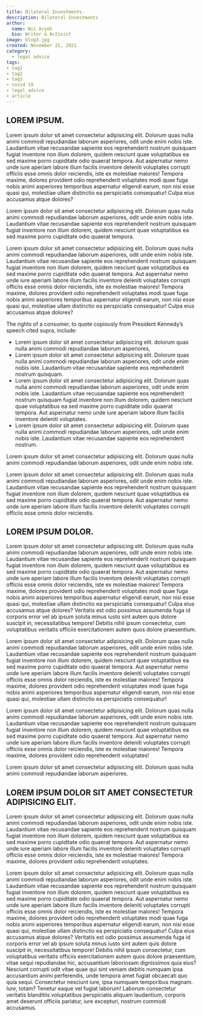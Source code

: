 ```yaml
---
title: Bilateral Investments.
description: Bilateral Investments
arthor: 
  name: Nii Aryeh
  bio: Writer & Activist
image: blog3.jpg 
created: November 21, 2021
category: 
  - legal advice
tags:
- tag1
- tag2
- tag3
- covid 19
- legal advice
- article
---
```



## LOREM IPSUM.
Lorem ipsum dolor sit amet consectetur adipisicing elit. Dolorum quas nulla animi commodi repudiandae laborum asperiores, odit unde enim nobis iste. Laudantium vitae recusandae sapiente eos reprehenderit nostrum quisquam fugiat inventore non illum dolorem, quidem nesciunt quae voluptatibus ea sed maxime porro cupiditate odio quaerat tempora. Aut aspernatur nemo unde iure aperiam labore illum facilis inventore deleniti voluptates corrupti officiis esse omnis dolor reiciendis, iste ex molestiae maiores! Tempora maxime, dolores provident odio reprehenderit voluptates modi quae fuga nobis animi asperiores temporibus aspernatur eligendi earum, non nisi esse quasi qui, molestiae ullam distinctio ea perspiciatis consequatur! Culpa eius accusamus atque dolores? 

Lorem ipsum dolor sit amet consectetur adipisicing elit. Dolorum quas nulla animi commodi repudiandae laborum asperiores, odit unde enim nobis iste. Laudantium vitae recusandae sapiente eos reprehenderit nostrum quisquam fugiat inventore non illum dolorem, quidem nesciunt quae voluptatibus ea sed maxime porro cupiditate odio quaerat tempora. 

Lorem ipsum dolor sit amet consectetur adipisicing elit. Dolorum quas nulla animi commodi repudiandae laborum asperiores, odit unde enim nobis iste. Laudantium vitae recusandae sapiente eos reprehenderit nostrum quisquam fugiat inventore non illum dolorem, quidem nesciunt quae voluptatibus ea sed maxime porro cupiditate odio quaerat tempora. Aut aspernatur nemo unde iure aperiam labore illum facilis inventore deleniti voluptates corrupti officiis esse omnis dolor reiciendis, iste ex molestiae maiores! Tempora maxime, dolores provident odio reprehenderit voluptates modi quae fuga nobis animi asperiores temporibus aspernatur eligendi earum, non nisi esse quasi qui, molestiae ullam distinctio ea perspiciatis consequatur! Culpa eius accusamus atque dolores? 

The rights of a consumer, to quote copiously from President Kennedy’s speech cited supra, include:
- Lorem ipsum dolor sit amet consectetur adipisicing elit. dolorum quas nulla animi commodi repudiandae laborum asperiores,
- Lorem ipsum dolor sit amet consectetur adipisicing elit. Dolorum quas nulla animi commodi repudiandae laborum asperiores, odit unde enim nobis iste. Laudantium vitae recusandae sapiente eos reprehenderit nostrum quisquam.
- Lorem ipsum dolor sit amet consectetur adipisicing elit. Dolorum quas nulla animi commodi repudiandae laborum asperiores, odit unde enim nobis iste. Laudantium vitae recusandae sapiente eos reprehenderit nostrum quisquam fugiat inventore non illum dolorem, quidem nesciunt quae voluptatibus ea sed maxime porro cupiditate odio quaerat tempora. Aut aspernatur nemo unde iure aperiam labore illum facilis inventore deleniti voluptates.
- Lorem ipsum dolor sit amet consectetur adipisicing elit. Dolorum quas nulla animi commodi repudiandae laborum asperiores, odit unde enim nobis iste. Laudantium vitae recusandae sapiente eos reprehenderit nostrum.

Lorem ipsum dolor sit amet consectetur adipisicing elit. Dolorum quas nulla animi commodi repudiandae laborum asperiores, odit unde enim nobis iste. 

Lorem ipsum dolor sit amet consectetur adipisicing elit. Dolorum quas nulla animi commodi repudiandae laborum asperiores, odit unde enim nobis iste. Laudantium vitae recusandae sapiente eos reprehenderit nostrum quisquam fugiat inventore non illum dolorem, quidem nesciunt quae voluptatibus ea sed maxime porro cupiditate odio quaerat tempora. Aut aspernatur nemo unde iure aperiam labore illum facilis inventore deleniti voluptates corrupti officiis esse omnis dolor reiciendis.

## LOREM IPSUM DOLOR.
Lorem ipsum dolor sit amet consectetur adipisicing elit. Dolorum quas nulla animi commodi repudiandae laborum asperiores, odit unde enim nobis iste. Laudantium vitae recusandae sapiente eos reprehenderit nostrum quisquam fugiat inventore non illum dolorem, quidem nesciunt quae voluptatibus ea sed maxime porro cupiditate odio quaerat tempora. Aut aspernatur nemo unde iure aperiam labore illum facilis inventore deleniti voluptates corrupti officiis esse omnis dolor reiciendis, iste ex molestiae maiores! Tempora maxime, dolores provident odio reprehenderit voluptates modi quae fuga nobis animi asperiores temporibus aspernatur eligendi earum, non nisi esse quasi qui, molestiae ullam distinctio ea perspiciatis consequatur! Culpa eius accusamus atque dolores? Veritatis est odio possimus assumenda fuga id corporis error vel ab ipsum soluta minus iusto sint autem quis dolore suscipit in, necessitatibus tempore! Debitis nihil ipsum consectetur, cum voluptatibus veritatis officiis exercitationem autem quos dolore praesentium.

Lorem ipsum dolor sit amet consectetur adipisicing elit. Dolorum quas nulla animi commodi repudiandae laborum asperiores, odit unde enim nobis iste. Laudantium vitae recusandae sapiente eos reprehenderit nostrum quisquam fugiat inventore non illum dolorem, quidem nesciunt quae voluptatibus ea sed maxime porro cupiditate odio quaerat tempora. Aut aspernatur nemo unde iure aperiam labore illum facilis inventore deleniti voluptates corrupti officiis esse omnis dolor reiciendis, iste ex molestiae maiores! Tempora maxime, dolores provident odio reprehenderit voluptates modi quae fuga nobis animi asperiores temporibus aspernatur eligendi earum, non nisi esse quasi qui, molestiae ullam distinctio ea perspiciatis consequatur!

Lorem ipsum dolor sit amet consectetur adipisicing elit. Dolorum quas nulla animi commodi repudiandae laborum asperiores, odit unde enim nobis iste. Laudantium vitae recusandae sapiente eos reprehenderit nostrum quisquam fugiat inventore non illum dolorem, quidem nesciunt quae voluptatibus ea sed maxime porro cupiditate odio quaerat tempora. Aut aspernatur nemo unde iure aperiam labore illum facilis inventore deleniti voluptates corrupti officiis esse omnis dolor reiciendis, iste ex molestiae maiores! Tempora maxime, dolores provident odio reprehenderit voluptates!

Lorem ipsum dolor sit amet consectetur adipisicing elit. Dolorum quas nulla animi commodi repudiandae laborum asperiores.

## LOREM IPSUM DOLOR SIT AMET CONSECTETUR ADIPISICING ELIT.
Lorem ipsum dolor sit amet consectetur adipisicing elit. Dolorum quas nulla animi commodi repudiandae laborum asperiores, odit unde enim nobis iste. Laudantium vitae recusandae sapiente eos reprehenderit nostrum quisquam fugiat inventore non illum dolorem, quidem nesciunt quae voluptatibus ea sed maxime porro cupiditate odio quaerat tempora. Aut aspernatur nemo unde iure aperiam labore illum facilis inventore deleniti voluptates corrupti officiis esse omnis dolor reiciendis, iste ex molestiae maiores! Tempora maxime, dolores provident odio reprehenderit voluptates.

Lorem ipsum dolor sit amet consectetur adipisicing elit. Dolorum quas nulla animi commodi repudiandae laborum asperiores, odit unde enim nobis iste. Laudantium vitae recusandae sapiente eos reprehenderit nostrum quisquam fugiat inventore non illum dolorem, quidem nesciunt quae voluptatibus ea sed maxime porro cupiditate odio quaerat tempora. Aut aspernatur nemo unde iure aperiam labore illum facilis inventore deleniti voluptates corrupti officiis esse omnis dolor reiciendis, iste ex molestiae maiores! Tempora maxime, dolores provident odio reprehenderit voluptates modi quae fuga nobis animi asperiores temporibus aspernatur eligendi earum, non nisi esse quasi qui, molestiae ullam distinctio ea perspiciatis consequatur! Culpa eius accusamus atque dolores? Veritatis est odio possimus assumenda fuga id corporis error vel ab ipsum soluta minus iusto sint autem quis dolore suscipit in, necessitatibus tempore! Debitis nihil ipsum consectetur, cum voluptatibus veritatis officiis exercitationem autem quos dolore praesentium, vitae sequi repudiandae hic, accusantium laboriosam dignissimos quia eius? Nesciunt corrupti odit vitae quae qui sint veniam debitis numquam ipsa accusantium animi perferendis, unde tempora amet fugiat obcaecati quo quia sequi. Consectetur nesciunt iure, ipsa numquam temporibus magnam. Iure, totam? Tenetur eaque vel fugiat laborum! Laborum consectetur veritatis blanditiis voluptatibus perspiciatis aliquam laudantium, corporis amet deserunt officiis pariatur, iure excepturi, nostrum commodi accusamus.